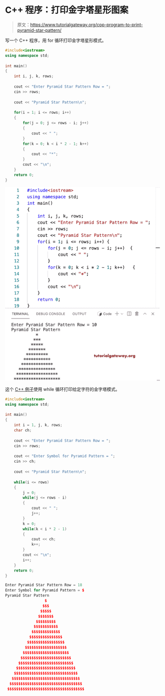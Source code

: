 # C++ 程序：打印金字塔星形图案

> 原文：<https://www.tutorialgateway.org/cpp-program-to-print-pyramid-star-pattern/>

写一个 C++ 程序，用 for 循环打印金字塔星形模式。

```cpp
#include<iostream>
using namespace std;

int main()
{
	int i, j, k, rows;

    cout << "Enter Pyramid Star Pattern Row = ";
    cin >> rows;

    cout << "Pyramid Star Pattern\n"; 

    for(i = 1; i <= rows; i++)
    {
    	for(j = 0; j <= rows - i; j++)
		{
            cout << " ";
        }
        for(k = 0; k < i * 2 - 1; k++)
        {
            cout << "*";
        }
        cout << "\n";
    }		
 	return 0;
}
```

![C++ Program to Print Pyramid Star Pattern](img/7ffa928c8992eb787acd9d37d98b2db6.png)

这个 [C++ 例子](https://www.tutorialgateway.org/cpp-programs/)使用 while 循环打印给定字符的金字塔模式。

```cpp
#include<iostream>
using namespace std;

int main()
{
	int i = 1, j, k, rows;
    char ch;

    cout << "Enter Pyramid Star Pattern Row = ";
    cin >> rows;

    cout << "Enter Symbol for Pyramid Pattern = ";
    cin >> ch;

    cout << "Pyramid Star Pattern\n"; 

    while(i <= rows)
    {
        j = 0; 
    	while(j <= rows - i)
		{
            cout << " ";
            j++;
        }
        k = 0; 
        while(k < i * 2 - 1)
        {
            cout << ch;
            k++;
        }
        cout << "\n";
        i++;
    }		
 	return 0;
}
```

```cpp
Enter Pyramid Star Pattern Row = 18
Enter Symbol for Pyramid Pattern = $
Pyramid Star Pattern
                  $
                 $$$
                $$$$$
               $$$$$$$
              $$$$$$$$$
             $$$$$$$$$$$
            $$$$$$$$$$$$$
           $$$$$$$$$$$$$$$
          $$$$$$$$$$$$$$$$$
         $$$$$$$$$$$$$$$$$$$
        $$$$$$$$$$$$$$$$$$$$$
       $$$$$$$$$$$$$$$$$$$$$$$
      $$$$$$$$$$$$$$$$$$$$$$$$$
     $$$$$$$$$$$$$$$$$$$$$$$$$$$
    $$$$$$$$$$$$$$$$$$$$$$$$$$$$$
   $$$$$$$$$$$$$$$$$$$$$$$$$$$$$$$
  $$$$$$$$$$$$$$$$$$$$$$$$$$$$$$$$$
 $$$$$$$$$$$$$$$$$$$$$$$$$$$$$$$$$$$
```